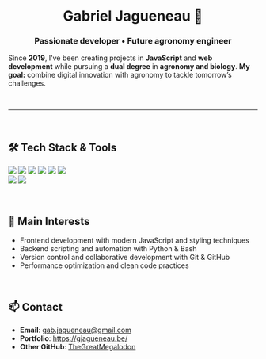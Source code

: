 <h1 align="center">
  Gabriel Jagueneau 👋 
</h1>

<h3 align="center">
  <b>Passionate developer • Future agronomy engineer</b>  
</h3>

<p>
  Since <strong>2019</strong>, I’ve been creating projects in <strong>JavaScript</strong> and <strong>web development</strong> while pursuing a <strong>dual degree</strong> in <strong>agronomy and biology</strong>. <strong>My goal:</strong> combine digital innovation with agronomy to tackle tomorrow’s challenges.
</p>

<br>

---

<br>

## 🛠 Tech Stack & Tools
<p align="left">
  <!-- Languages -->
  <img src="https://img.shields.io/badge/JavaScript-F7DF1E?style=for-the-badge&logo=javascript&logoColor=black" />
  <img src="https://img.shields.io/badge/React-20232A?style=for-the-badge&logo=react&logoColor=61DAFB" />
  <img src="https://img.shields.io/badge/HTML5-E34F26?style=for-the-badge&logo=html5&logoColor=white" />
  <img src="https://img.shields.io/badge/CSS3-1572B6?style=for-the-badge&logo=css3&logoColor=white" />
  <img src="https://img.shields.io/badge/SCSS-CC6699?style=for-the-badge&logo=sass&logoColor=white" />
  <img src="https://img.shields.io/badge/Python-3776AB?style=for-the-badge&logo=python&logoColor=white" />

  <br>
  
  <!-- Tools -->
  <img src="https://img.shields.io/badge/Git-F05032?style=for-the-badge&logo=git&logoColor=white" />
  <img src="https://img.shields.io/badge/Bash-4EAA25?style=for-the-badge&logo=gnubash&logoColor=white" />
</p>

<br>

## 📌 Main Interests
- Frontend development with modern JavaScript and styling techniques
- Backend scripting and automation with Python & Bash
- Version control and collaborative development with Git & GitHub
- Performance optimization and clean code practices

<br>

## 📫 Contact
* **Email**: gab.jagueneau@gmail.com  
* **Portfolio**: https://gjagueneau.be/
* **Other GitHub**: [TheGreatMegalodon](https://github.com/TheGreatMegalodon)

